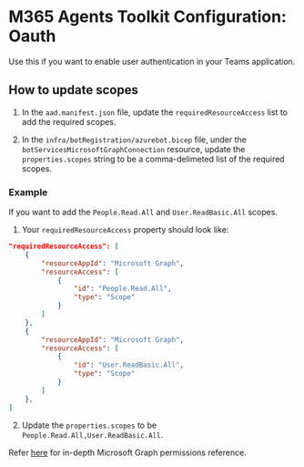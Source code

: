 # M365 Agents Toolkit Configuration: Oauth

Use this if you want to enable user authentication in your Teams application.

## How to update scopes

1. In the `aad.manifest.json` file, update the `requiredResourceAccess` list to add the required scopes.

2. In the `infra/botRegistration/azurebot.bicep` file, under the `botServicesMicrosoftGraphConnection` resource, update the `properties.scopes` string to be a comma-delimeted list of the required scopes.

### Example

If you want to add the `People.Read.All` and `User.ReadBasic.All` scopes.

1. Your `requiredResourceAccess` property should look like:

```json
"requiredResourceAccess": [
    {
        "resourceAppId": "Microsoft Graph",
        "resourceAccess": [
            {
                "id": "People.Read.All",
                "type": "Scope"
            }
        ]
    },
    {
        "resourceAppId": "Microsoft Graph",
        "resourceAccess": [
            {
                "id": "User.ReadBasic.All",
                "type": "Scope"
            }
        ]
    },
]
```

2. Update the `properties.scopes` to be `People.Read.All,User.ReadBasic.All`.

Refer [here](https://learn.microsoft.com/en-us/graph/permissions-reference) for in-depth Microsoft Graph permissions reference.
